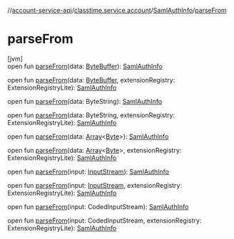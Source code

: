 //[account-service-api](../../../index.md)/[classtime.service.account](../index.md)/[SamlAuthInfo](index.md)/[parseFrom](parse-from.md)

# parseFrom

[jvm]\
open fun [parseFrom](parse-from.md)(data: [ByteBuffer](https://docs.oracle.com/javase/8/docs/api/java/nio/ByteBuffer.html)): [SamlAuthInfo](index.md)

open fun [parseFrom](parse-from.md)(data: [ByteBuffer](https://docs.oracle.com/javase/8/docs/api/java/nio/ByteBuffer.html), extensionRegistry: ExtensionRegistryLite): [SamlAuthInfo](index.md)

open fun [parseFrom](parse-from.md)(data: ByteString): [SamlAuthInfo](index.md)

open fun [parseFrom](parse-from.md)(data: ByteString, extensionRegistry: ExtensionRegistryLite): [SamlAuthInfo](index.md)

open fun [parseFrom](parse-from.md)(data: [Array](https://kotlinlang.org/api/latest/jvm/stdlib/kotlin/-array/index.html)&lt;[Byte](https://kotlinlang.org/api/latest/jvm/stdlib/kotlin/-byte/index.html)&gt;): [SamlAuthInfo](index.md)

open fun [parseFrom](parse-from.md)(data: [Array](https://kotlinlang.org/api/latest/jvm/stdlib/kotlin/-array/index.html)&lt;[Byte](https://kotlinlang.org/api/latest/jvm/stdlib/kotlin/-byte/index.html)&gt;, extensionRegistry: ExtensionRegistryLite): [SamlAuthInfo](index.md)

open fun [parseFrom](parse-from.md)(input: [InputStream](https://docs.oracle.com/javase/8/docs/api/java/io/InputStream.html)): [SamlAuthInfo](index.md)

open fun [parseFrom](parse-from.md)(input: [InputStream](https://docs.oracle.com/javase/8/docs/api/java/io/InputStream.html), extensionRegistry: ExtensionRegistryLite): [SamlAuthInfo](index.md)

open fun [parseFrom](parse-from.md)(input: CodedInputStream): [SamlAuthInfo](index.md)

open fun [parseFrom](parse-from.md)(input: CodedInputStream, extensionRegistry: ExtensionRegistryLite): [SamlAuthInfo](index.md)
